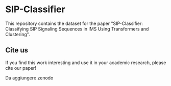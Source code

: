 # SIP-Classifier
This repository contains the dataset for the paper "SIP-Classifier: Classifying SIP Signaling Sequences in IMS Using Transformers and Clustering".

## Cite us
If you find this work interesting and use it in your academic research, please cite our paper!


Da aggiungere zenodo
